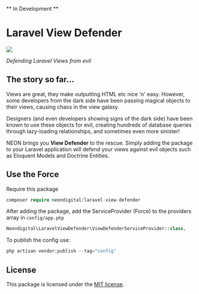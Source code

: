 ** In Development **

# Laravel View Defender

<img src="https://cloud.githubusercontent.com/assets/647407/18585846/4e74f0a4-7c11-11e6-88fc-a5989e0f740b.jpg"/>

*Defending Laravel Views from evil*

## The story so far...

Views are great, they make outputting HTML etc nice 'n' easy. However, some developers from the dark side have been passing magical objects to their views, causing chaos in the view galaxy.

Designers (and even developers showing signs of the dark side) have been known to use these objects for evil, creating hundreds of database queries through lazy-loading relationships, and sometimes even more sinister!

NEON brings you **View Defender** to the rescue. Simply adding the package to your Laravel application will defend your views against evil objects such as Eloquent Models and Doctrine Entities.


## Use the Force

Require this package

```php
composer require neondigital/laravel-view-defender
```

After adding the package, add the ServiceProvider (Force) to the providers array in `config/app.php`

```php
Neondigital\LaravelViewDefender\ViewDefenderServiceProvider::class,
```

To publish the config use:

```php
php artisan vendor:publish --tag="config"
```

## License

This package is licensed under the [MIT license](https://github.com/neondigital/view-defender/blob/master/LICENSE).